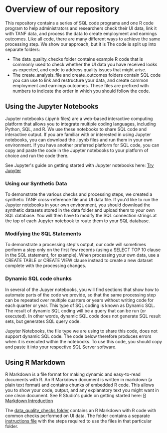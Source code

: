 # Overview of our repository
This repository contains a series of SQL code programs and one R code program to help administrators and researchers check their UI data, link it with TANF data, and process the data to create employment and earnings outcomes. Like all code, there are many different ways to achieve the same processing step. We show our approach, but it is The code is split up into separate folders:
* The data_quality_checks folder contains example R code that is commonly used to check whether the UI data you have received looks as expected, and code to address quality issues that might arise. 
* The create_analysis_file and create_outcomes folders contain SQL code you can use to link and restructure your data, and create common employment and earnings outcomes. These files are prefixed with numbers to indicate the order in which you should follow the code. 

## Using the Jupyter Notebooks
Jupyter notebooks (.ipynb files) are a web-based interactive computing platform that allows you to integrate multiple coding languages, including Python, SQL, and R. We use these notebooks to share SQL code and interactive output. If you are familiar with or interested in using Jupyter notebooks, you can download the .ipynb files and run them in your own environment. If you have another preferred platform for SQL code, you can copy and paste the code in the Jupyter notebooks to your platform of choice and run the code there.

See Jupyter's guide on getting started with Jupyter notebooks here: [Try Jupyter](https://docs.jupyter.org/en/latest/start/index.html)

### Using our Synthetic Data
To demonstrate the various checks and processing steps, we created a synthetic TANF cross-reference file and UI data file. If you'd like to run the Jupyter notebooks in your own environment, you should download the synthetic datasets stored in the data folder and upload them to your own SQL database. You will then have to modify the SQL connection strings at the top of each Jupyter notebook to route them to your SQL database. 

### Modifying the SQL Statements
To demonstrate a processing step's output, our code will sometimes perform a step only on the first few records (using a SELECT TOP 10 clause in the SQL statement, for example). When processing your own data, use a CREATE TABLE or CREATE VIEW clause instead to create a new dataset complete with the processing changes.

### Dynamic SQL code chunks
In several of the Jupyer notebooks, you will find sections that show how to automate parts of the code we provide, so that the same processing step can be repeated over multiple quarters or years without writing code for each quarter or year. This type of SQL coding is known as Dynamic SQL. The result of dynamic SQL coding will be a query that can be run (or executed). In other words, dynamic SQL code does not generate SQL result sets, but generates SQL query code.

Jupyter Notebooks, the file type we are using to share this code, does not support dynamic SQL code. The code below therefore produces errors when it is executed within the notebooks. To use this code, you should copy and paste it into your respective SQL Server software.

## Using R Markdown
R Markdown is a file format for making dynamic and easy-to-read documents with R. An R Markdown document is written in markdown (a plain text format) and contains chunks of embedded R code. This allows you to show your code, output, and any explanatory text you might want in one clean document.
See R Studio's guide on getting started here: [R Markdown Introduction](https://rmarkdown.rstudio.com/lesson-1.html)

The [data_quality_checks folder](https://github.com/MDRCNY/TDC-UI/tree/main/data_quality_checks) contains an R Markdown with R code with common checks performed on UI data. The folder contains a separate [instructions file](https://github.com/MDRCNY/TDC-UI/blob/main/data_quality_checks/instructions.md) with the steps required to use the files in that particular folder.
